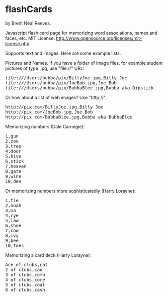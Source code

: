 flashCards
==========

by Brent Neal Reeves.  

Javascript flash card page for memorizing word associations, names and faces, etc.
MIT License: http://www.opensource.org/licenses/mit-license.php

Supports text and images. Here are some example lists.

Pictures and Names. If you have a folder of image files, for example student pictures of type .jpg, 
use &quot;file://&quot; URL:

<pre>
file:///Users/bubba/pix/BillyJoe.jpg,Billy Joe
file:///Users/bubba/pix/JoeBob.jpg,Joe Bob
file:///Users/bubba/pix/BubbaBlee.jpg,Bubba aka Dipstick
</pre>
      
Or how about a list of web images? Use &quot;http://&quot;.

<pre>
http://pix.com/BillyJoe.jpg,Billy Joe
http://pix.com/JoeBob.jpg,Joe Bob
http://pix.com/BubbaBlee.jpg,Bubba aka BubbaBlee
</pre>
      
Memorizing numbers (Dale Carnegie):

<pre>
1,gun
2,zoo
3,tree
4,door
5,hive
6,stick
7,heaven
8,gate
9,wine
10,den
</pre>      

Or memorizing numbers more sophisticatedly (Harry Lorayne):

<pre>
1,tie
2,noah
3,ma
4,rye
5,law
6,shoe
7,cow
8,ivy
9,bee
10,toes
</pre>
      
Memorizing a card deck (Harry Lorayne):

<pre>
Ace of clubs,cat
2 of clubs,can
3 of clubs,comb
4 of clubs,core
5 of clubs,coal
6 of clubs,cash
</pre>